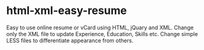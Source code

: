 # html-xml-easy-resume
Easy to use online resume or vCard using HTML, jQuary and XML. Change only the XML file to update Experience, Education, Skills etc. Change simple LESS files to differentiate appearance from others.   
